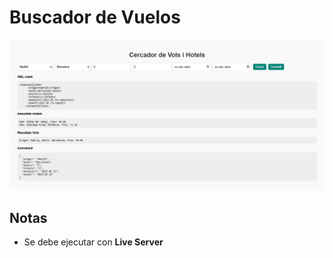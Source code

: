 # Buscador de Vuelos

![Vista previa de la aplicación](vista.png)

## Notas
- Se debe ejecutar con **Live Server**
